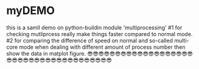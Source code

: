 # myDEMO
this is a samll demo on python-buildin module 'multiprocessing'
#1 for checking mutliprcess really make things faster compared to normal mode.
#2 for comparing the difference of speed on normal and so-called multi-core mode when dealing with different amount of process number
  then show the data in matplot figure.
😎😎😎😎😎😎😎😎😎😎😎😎😎😎😎😎😎😎😎😎😎😎😎😎😎😎😎😎😎😎😎😎😎😎😎😎😎😎
